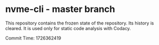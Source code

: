 # nvme-cli - master branch

This repository contains the frozen state of the repository.
Its history is cleared. It is used only for static code
analysis with Codacy.

Commit Time: 1726362419